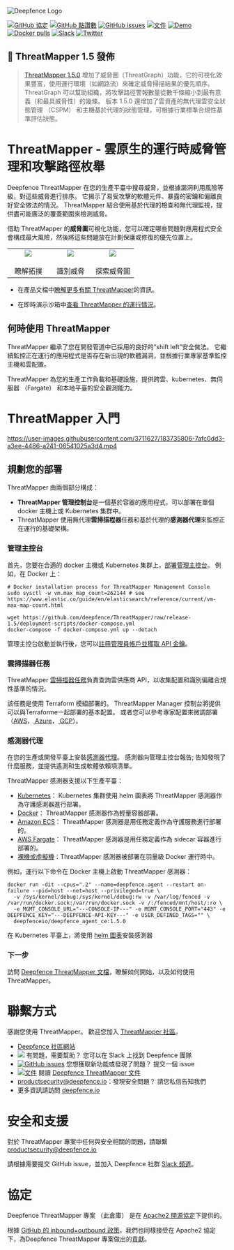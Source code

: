 ![Deepfence Logo](images/readme/deepfence-logo.png)

[![GitHub 協定](https://img.shields.io/github/license/deepfence/ThreatMapper)](https://github.com/deepfence/ThreatMapper/blob/master/LICENSE) [![GitHub 點讚數](https://img.shields.io/github/stars/deepfence/ThreatMapper)](https://github.com/deepfence/ThreatMapper/stargazers) [![GitHub issues](https://img.shields.io/github/issues/deepfence/ThreatMapper)](https://github.com/deepfence/ThreatMapper/issues) [![文件](https://img.shields.io/badge/documentation-read-green)](https://community.deepfence.io/threatmapper/docs) [![Demo](https://img.shields.io/badge/threatmapper-demo-green)](https://community.deepfence.io/threatmapper/docs/v1.5/demo) [![Docker pulls](https://img.shields.io/docker/pulls/deepfenceio/deepfence_agent_ce)](https://hub.docker.com/r/deepfenceio/deepfence_agent_ce) [![Slack](https://img.shields.io/badge/slack-@deepfence-blue.svg?logo=slack)](https://join.slack.com/t/deepfence-community/shared_invite/zt-podmzle9-5X~qYx8wMaLt9bGWwkSdgQ) [![Twitter](https://img.shields.io/twitter/url?style=social&url=https%3A%2F%2Fgithub.com%2Fdeepfence%2FThreatMapper)](https://twitter.com/intent/tweet?text=Wow:&url=https%3A%2F%2Fgithub.com%2Fdeepfence%2FThreatMapper)

## :tada: ThreatMapper 1.5 發佈

> [ThreatMapper 1.5.0](https://docs.deepfence.io/threatmapper/zh-TW/docs/installation/) 增加了威脅圖（ThreatGraph）功能，它的可視化效果豐富，使用運行環境（如網路流）來確定威脅掃描結果的優先順序。   ThreatGraph 可以幫助組織，將攻擊路徑警報數量從數千條縮小到最有意義（和最具威脅性）的幾條。 版本 1.5.0 還增加了雲資產的無代理雲安全狀態管理 （CSPM） 和主機基於代理的狀態管理，可根據行業標準合規性基準評估狀態。

# ThreatMapper - 雲原生的運行時威脅管理和攻擊路徑枚舉

Deepfence ThreatMapper 在您的生產平臺中搜尋威脅，並根據漏洞利用風險等級，對這些威脅進行排序。 它揭示了易受攻擊的軟體元件、暴露的密鑰和偏離良好安全做法的情況。  ThreatMapper 結合使用基於代理的檢查和無代理監視，提供盡可能廣泛的覆蓋範圍來檢測威脅。

借助 ThreatMapper 的**威脅圖**可視化功能，您可以確定哪些問題對應用程式安全會構成最大風險，然後將這些問題放在計劃保護或修復的優先位置上。

<table width="100%">
  <tr>
  <td align="center" valign="top" width="33%"><a href="../../raw/master/images/readme/threatmapper-topology-full.jpg"><img src="images/readme/threatmapper-topology-thumb.jpg" border=0 align="center"/></a>
    <br/><br/>
    瞭解拓撲
  </td>
  <td align="center" valign="top" width="33%"><a href="../../raw/master/images/readme/threatmapper-vulnerabilities-full.jpg"><img src="images/readme/threatmapper-vulnerabilities-thumb.jpg" border=0 align="center"/></a>
    <br/><br/>
    識別威脅
  </td>
  <td align="center" valign="top" width="33%"><a href="../../raw/master/images/readme/threatmapper-threatgraph-full.jpg"><img src="images/readme/threatmapper-threatgraph-thumb.jpg" border=0 align="center"/></a>
    <br/><br/>
    探索威脅圖
  </td>
  </tr>
</table>

 * 在產品文檔中[瞭解更多有關 ThreatMapper](https://community.deepfence.io/threatmapper/docs/v1.5/)的資訊。

 * 在即時演示沙箱中[查看 ThreatMapper 的運行情況](https://community.deepfence.io/threatmapper/docs/v1.5/demo)。

## 何時使用 ThreatMapper

ThreatMapper 繼承了您在開發管道中已採用的良好的“shift left”安全做法。 它繼續監控正在運行的應用程式是否存在新出現的軟體漏洞，並根據行業專家基準監控主機和雲配置。

ThreatMapper 為您的生產工作負載和基礎設施，提供跨雲、kubernetes、無伺服器 （Fargate） 和本地平臺的安全觀測能力。


# ThreatMapper 入門



https://user-images.githubusercontent.com/3711627/183735806-7afc0dd3-a3ee-4486-a241-06541025a3d4.mp4


## 規劃您的部署

ThreatMapper 由兩個部分構成：

 * **ThreatMapper 管理控制台**是一個基於容器的應用程式，可以部署在單個 docker 主機上或 Kubernetes 集群中。
 * ThreatMapper 使用無代理**雲掃描程器**任務和基於代理的**感測器代理**來監控正在運行的基礎架構。

### 管理主控台

首先，您要在合適的 docker 主機或 Kubernetes 集群上，[部署管理主控台](https://community.deepfence.io/threatmapper/docs/v1.5/console/)。  例如，在 Docker 上：

```shell script
# Docker installation process for ThreatMapper Management Console
sudo sysctl -w vm.max_map_count=262144 # see https://www.elastic.co/guide/en/elasticsearch/reference/current/vm-max-map-count.html

wget https://github.com/deepfence/ThreatMapper/raw/release-1.5/deployment-scripts/docker-compose.yml
docker-compose -f docker-compose.yml up --detach
```

管理主控台啟動並執行後，您可以[註冊管理員帳戶並獲取 API 金鑰](https://community.deepfence.io/threatmapper/docs/v1.5/console/initial-configuration)。

### 雲掃描器任務

ThreatMapper [雲掃描器任務](https://community.deepfence.io/threatmapper/docs/v1.5/cloudscanner/)負責查詢雲供應商 API，以收集配置和識別偏離合規性基準的情況。

該任務是使用 Terraform 模組部署的。 ThreatMapper Manager 控制台將提供可以與Terraforme一起部署的基本配置。 或者您可以參考專家配置來微調部署（[AWS](https://github.com/deepfence/terraform-aws-cloud-scanner)，[ Azure](https://github.com/deepfence/terraform-azure-cloud-scanner)，[ GCP](https://github.com/deepfence/terraform-gcp-cloud-scanner)）。

### 感測器代理

在您的生產或開發平臺上安裝[感測器代理](https://community.deepfence.io/threatmapper/docs/v1.5/sensors/)。 感測器向管理主控台報告; 告知發現了什麼服務，並提供遙測和生成軟體依賴項清單。

ThreatMapper 感測器支援以下生產平臺：

 * [Kubernetes](https://community.deepfence.io/threatmapper/docs/v1.5/sensors/kubernetes/)： Kubernetes 集群使用 helm 圖表將 ThreatMapper 感測器作為守護感測器進行部署。
 * [Docker](https://community.deepfence.io/threatmapper/docs/v1.5/sensors/docker/)： ThreatMapper 感測器作為輕量容器部署。
 * [Amazon ECS](https://community.deepfence.io/threatmapper/docs/v1.5/sensors/aws-ecs)： ThreatMapper 感測器是用任務定義作為守護服務進行部署的。
 * [AWS Fargate](https://community.deepfence.io/threatmapper/docs/v1.5/sensors/aws-fargate)： ThreatMapper 感測器是用任務定義作為 sidecar 容器進行部署的。
 * [裸機或虛擬機](https://community.deepfence.io/threatmapper/docs/v1.5/sensors/linux-host/)：ThreatMapper 感測器被部署在羽量級 Docker 運行時中。

例如，運行以下命令在 Docker 主機上啟動 ThreatMapper 感測器：

```shell script
docker run -dit --cpus=".2" --name=deepfence-agent --restart on-failure --pid=host --net=host --privileged=true \
  -v /sys/kernel/debug:/sys/kernel/debug:rw -v /var/log/fenced -v /var/run/docker.sock:/var/run/docker.sock -v /:/fenced/mnt/host/:ro \
  -e MGMT_CONSOLE_URL="---CONSOLE-IP---" -e MGMT_CONSOLE_PORT="443" -e DEEPFENCE_KEY="---DEEPFENCE-API-KEY---" -e USER_DEFINED_TAGS="" \
  deepfenceio/deepfence_agent_ce:1.5.0
```

在 Kubernetes 平臺上，將使用 [helm 圖表](https://community.deepfence.io/threatmapper/docs/v1.5/sensors/kubernetes/)安裝感測器

### 下一步

訪問 [Deepfence ThreatMapper 文檔](https://community.deepfence.io/threatmapper/docs/v1.5/)，瞭解如何開始，以及如何使用 ThreatMapper。


# 聯繫方式

感謝您使用 ThreatMapper。  歡迎您加入 [ThreatMapper 社區](COMMUNITY.md)。

* [Deepfence 社區網站](https://community.deepfence.io)
* [<img src="https://img.shields.io/badge/slack-@deepfence-brightgreen.svg?logo=slack" />](https://join.slack.com/t/deepfence-community/shared_invite/zt-podmzle9-5X~qYx8wMaLt9bGWwkSdgQ) 有問題，需要幫助？  您可以在 Slack 上找到 Deepfence 團隊
* [![GitHub issues](https://img.shields.io/github/issues/deepfence/ThreatMapper)](https://github.com/deepfence/ThreatMapper/issues) 您想獲取新功能或發現了問題？   提交一個 issue
* [![文件](https://img.shields.io/badge/documentation-read-green)](https://community.deepfence.io/threatmapper/docs/v1.5/) 閱讀 [Deepfence ThreatMapper 文件](https://community.deepfence.io/threatmapper/docs/v1.5/)
* [productsecurity@deepfence.io](SECURITY.md)：發現安全問題？   請您私信告知我們
* 更多資訊請訪問 [deepfence.io](https://deepfence.io/)


# 安全和支援

對於 ThreatMapper 專案中任何與安全相關的問題，請聯繫 [productsecurity@deepfence.io](SECURITY.md)

請根據需要提交 GitHub issue，並加入 Deepfence 社群 [Slack 頻道](https://join.slack.com/t/deepfence-community/shared_invite/zt-podmzle9-5X~qYx8wMaLt9bGWwkSdgQ)。


# 協定

Deepfence ThreatMapper 專案 （此倉庫） 是在 [Apache2 開源協定](https://www.apache.org/licenses/LICENSE-2.0)下提供的。

根據 [GitHub 的 inbound=outbound 政策](https://docs.github.com/en/github/site-policy/github-terms-of-service#6-contributions-under-repository-license)，我們也同樣接受在 Apache2 協定下，為Deepfence ThreatMapper 專案做出的[貢獻](CONTRIBUTING.md)。
